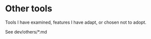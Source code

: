 # Other tools

Tools I have examined, features I have adapt, or chosen not to adopt.

See dev/others/*.md


